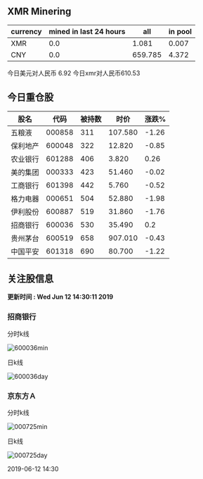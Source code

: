 ## XMR Minering

|currency|mined in last 24 hours|all|in pool|
|---|---|---|---|
|XMR|0.0|1.081|0.007|
|CNY|0.0|659.785|4.372|

今日美元对人民币 6.92	今日xmr对人民币610.53


## 今日重仓股 

|股名|代码|被持数|时价|涨跌%|
|---|---|---|---|---|
|五粮液|000858|311|107.580|-1.26|
|保利地产|600048|322|12.820|-0.85|
|农业银行|601288|406|3.820|0.26|
|美的集团|000333|423|51.460|-0.02|
|工商银行|601398|442|5.760|-0.52|
|格力电器|000651|504|52.880|-1.98|
|伊利股份|600887|519|31.860|-1.76|
|招商银行|600036|530|35.490|0.2|
|贵州茅台|600519|658|907.010|-0.43|
|中国平安|601318|690|80.700|-1.22|

## 关注股信息
**更新时间 : Wed Jun 12 14:30:11 2019**
### 招商银行 
分时k线

![600036min](http://image.sinajs.cn/newchart/min/n/sh600036.gif)

日k线

![600036day](http://image.sinajs.cn/newchart/daily/n/sh600036.gif)

### 京东方Ａ 
分时k线

![000725min](http://image.sinajs.cn/newchart/min/n/sz000725.gif)

日k线

![000725day](http://image.sinajs.cn/newchart/daily/n/sz000725.gif)

2019-06-12 14:30